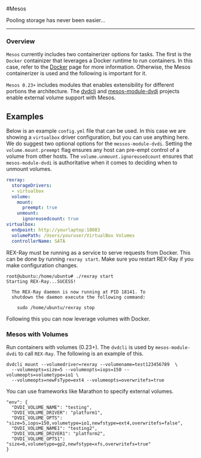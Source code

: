 #Mesos

Pooling storage has never been easier...

---

### Overview
`Mesos` currently includes two containerizer options for tasks.  The first is
the `Docker` containizer that leverages a Docker runtime to run containers.  In
this case, refer to the
[Docker](/user-guide/docker.md) page for more information.  Otherwise,
the Mesos containerizer is used and the following is important for it.

`Mesos 0.23+` includes modules that enables extensibility for different
portions the architecture.  The [dvdcli](https://github.com/emccode/dvdcli) and
[mesos-module-dvdi](https://github.com/emccode/mesos-module-dvdi) projects
enable external volume support with Mesos.

## Examples
Below is an example `config.yml` file that can be used.  In this case we are
showing a `virtualbox` driver configuration, but you can use anything here.  We
do suggest two optional options for the `messos-module-dvdi`.  Setting the
`volume.mount.preempt` flag ensures any host can pre-empt control of a volume
from other hosts.  The `volume.unmount.ignoreusedcount` ensures that
`mesos-module-dvdi` is authoritative when it comes to deciding when to unmount
volumes.

```yaml
rexray:
  storageDrivers:
  - virtualbox
  volume:
    mount:
      preempt: true
    unmount:
      ignoreusedcount: true
virtualbox:
  endpoint: http://yourlaptop:18083
  volumePath: /Users/youruser/VirtualBox Volumes
  controllerName: SATA
```      

REX-Ray must be running as a service to serve requests from Docker.  This can
be done by running `rexray start`.  Make sure you restart REX-Ray if you make
configuration changes.

    root@ubuntu:/home/ubuntu# ./rexray start
    Starting REX-Ray...SUCESS!

      The REX-Ray daemon is now running at PID 18141. To
      shutdown the daemon execute the following command:

        sudo /home/ubuntu/rexray stop

Following this you can now leverage volumes with Docker.

### Mesos with Volumes

Run containers with volumes (0.23+).  The `dvdcli` is used by `mesos-module-dvdi` to call `REX-Ray`.  The following is an example of this.

    dvdcli mount --volumedriver=rexray --volumename=test123456789  \
      --volumeopts=size=5 --volumeopts=iops=150 --volumeopts=volumetype=io1 \
      --volumeopts=newFsType=ext4 --volumeopts=overwritefs=true


You can use frameworks like Marathon to specify external volumes.

    "env": {
      "DVDI_VOLUME_NAME": "testing",
      "DVDI_VOLUME_DRIVER": "platform1",
      "DVDI_VOLUME_OPTS": "size=5,iops=150,volumetype=io1,newfstype=ext4,overwritefs=false",
      "DVDI_VOLUME_NAME1": "testing2",
      "DVDI_VOLUME_DRIVER1": "platform2",
      "DVDI_VOLUME_OPTS1": "size=6,volumetype=gp2,newfstype=xfs,overwritefs=true"
    }
